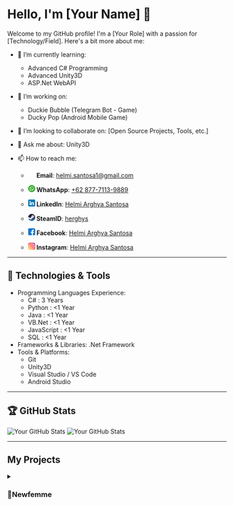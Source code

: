 # Hello, I'm [Your Name] 👋

Welcome to my GitHub profile! I'm a [Your Role] with a passion for [Technology/Field]. Here's a bit more about me:

- 🌱 I’m currently learning: 
  - Advanced C# Programming
  - Advanced Unity3D
  - ASP.Net WebAPI
  
- 🔭 I’m working on:
  - Duckie Bubble (Telegram Bot - Game)
  - Ducky Pop (Android Mobile Game)
  
- 👯 I’m looking to collaborate on: [Open Source Projects, Tools, etc.]
- 💬 Ask me about: Unity3D
- 📫 How to reach me: 
  - **![Email](/.assets/.icons/email.png) Email**: [helmi.santosa1@gmail.com](mailto:helmi.santosa1@gmail.com)

  - **![Phone](/.assets/.icons/whatsapp.png) WhatsApp**: 
  [+62 877-7113-9889](https://wa.me/+6287771139889)

  - **![LinkedIn](/.assets/.icons/linkedin.png) LinkedIn**: 
  [Helmi Arghya Santosa](https://www.linkedin.com/in/herghys)

  - **![Steam](/.assets/.icons/steam.png) SteamID**: [herghys](https://steamcommunity.com/id/herghys)

  - **![Facebook](/.assets/.icons/facebook.png) Facebook**: [Helmi Arghya Santosa](https://www.facebook.com/herghys)

  - **![Instagram](/.assets/.icons/instagram.png) Instagram**: [Helmi Arghya Santosa](https://www.instagram.com/herghys__)
  
---
## 🔧 Technologies & Tools

- Programming Languages Experience: 
  - C# : 3 Years
  - Python : <1 Year
  - Java : <1 Year
  - VB.Net : <1 Year
  - JavaScript : <1 Year
  - SQL : <1 Year
- Frameworks & Libraries: .Net Framework
- Tools & Platforms:
  - Git
  - Unity3D
  - Visual Studio / VS Code
  - Android Studio

---

## 🏆 GitHub Stats

![Your GitHub Stats](https://github-readme-stats.vercel.app/api?username=herghys&show_icons=true&theme=radical&include_all_commits=true&rank_icon=github)
![Your GitHub Stats](https://github-readme-stats.vercel.app/api/top-langs?username=herghys&theme=radical&layout=compact&langs_count=10)

---

## My Projects

<details>
<summary><h3>📂Newfemme</h3></summary>
<div style="margin: 0; padding: 0;">
<details>
  <summary style="font-size: 1.1em;" >Newfemme Apps</summary>
  <p>Detailed information about Project 1:</p>

  <div style="display: flex; gap: 10px;">
    <img src="https://via.placeholder.com/300x200.png?text=Project+1+-+Screenshot+1" alt="Project 1 Screenshot 1" style="width: 300px; height: 200px; border-radius: 8px;"/>
    <img src="https://via.placeholder.com/300x200.png?text=Project+1+-+Screenshot+2" alt="Project 1 Screenshot 2" style="width: 300px; height: 200px; border-radius: 8px;"/>
    <img src="https://via.placeholder.com/300x200.png?text=Project+1+-+Screenshot+3" alt="Project 1 Screenshot 3" style="width: 300px; height: 200px; border-radius: 8px;"/>
  </div>
  
  **Technologies used**: 
  - Unity3D
  - C#
  
  **Features**: 
  - Responsive design
  - User authentication
  - OAuth integration
  - Voice Recognition
  - Menstrual Tracker
  - Daily Water Tracker
  - Minigames
  
  **Challenges**: 
  - Implementing OAuth for social logins  
  - Implementing Voice Recongnition
  - Implementing Menstrual Tracker
  - Implementing Webview Implementation for Unity3D - Android Build
  - Implementing REST API
  
  [Projects no longer on PlayStore](#)
</details>

<details>
  <summary style="font-size: 1.1em;">Happy D</summary>
  <p>Detailed information about Project 1:</p>

  <div style="display: flex; gap: 10px;">
    <img src="https://via.placeholder.com/300x200.png?text=Project+1+-+Screenshot+1" alt="Project 1 Screenshot 1" style="width: 300px; height: 200px; border-radius: 8px;"/>
    <img src="https://via.placeholder.com/300x200.png?text=Project+1+-+Screenshot+2" alt="Project 1 Screenshot 2" style="width: 300px; height: 200px; border-radius: 8px;"/>
    <img src="https://via.placeholder.com/300x200.png?text=Project+1+-+Screenshot+3" alt="Project 1 Screenshot 3" style="width: 300px; height: 200px; border-radius: 8px;"/>
  </div>
  
  **Technologies used**: 
  - Unity3D
  - C#
  
  **Features**: 
  - Responsive design
  - User authentication
  - OAuth integration
  - Voice Recognition
  - Menstrual Tracker
  - Daily Water Tracker
  - Minigames
  - Gamification to help diabetes patient
  - 3D Avatar (ReadyPlayerMe)
  
  **Challenges**: 
  - Implementing OAuth for social logins  
  - Implementing Voice Recongnition
  - Implementing Menstrual Tracker
  - Implementing Webview Implementation for Unity3D - Android Build
  - Implementing REST API
  - Implementing Gamification
  - Implementing ReadyPlayerMe SDK into Unity
  
  [Never Published](#)
</details>
</div>
---